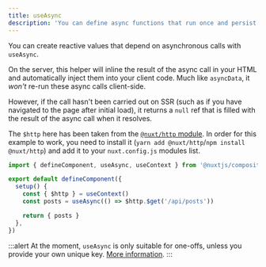 ```yaml
---
title: useAsync
description: 'You can define async functions that run once and persist the data on client-side.'
---
```


You can create reactive values that depend on asynchronous calls with `useAsync`.

On the server, this helper will inline the result of the async call in your HTML and automatically inject them into your client code. Much like `asyncData`, it _won't_ re-run these async calls client-side.

However, if the call hasn't been carried out on SSR (such as if you have navigated to the page after initial load), it returns a `null` ref that is filled with the result of the async call when it resolves.

The `$http` here has been taken from the [`@nuxt/http` module](https://http.nuxtjs.org/). In order for this example to work, you need to install it (`yarn add @nuxt/http`/`npm install @nuxt/http`) and add it to your `nuxt.config.js` modules list. 

```ts
import { defineComponent, useAsync, useContext } from '@nuxtjs/composition-api'

export default defineComponent({
  setup() {
    const { $http } = useContext()
    const posts = useAsync(() => $http.$get('/api/posts'))

    return { posts }
  },
})
```

:::alert
At the moment, `useAsync` is only suitable for one-offs, unless you provide your own unique key. [More information](/getting-started/gotchas#keyed-functions).
:::
